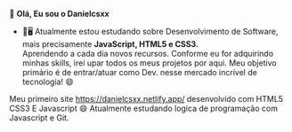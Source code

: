 👋 <b> Olá, Eu sou o Danielcsxx </b>
- 🌱🖥 Atualmente estou estudando sobre Desenvolvimento de Software, mais precisamente <b> JavaScript, HTML5 e CSS3. </b><br> 
 Aprendendo a cada dia novos recursos. Conforme eu for adquirindo minhas skills, irei upar todos os meus projetos por aqui. Meu objetivo primário é de entrar/atuar como Dev. nesse mercado incrível de tecnologia! 😄

Meu primeiro site https://danielcsxx.netlify.app/ desenvolvido com HTML5 CSS3 E Javascript 😄
Atualmente estudando logica de programação com Javascript e Git.
<!---
Danielcsxx/Danielcsxx is a ✨ special ✨ repository because its `README.md` (this file) appears on your GitHub profile.
You can click the Preview link to take a look at your changes.
--->
